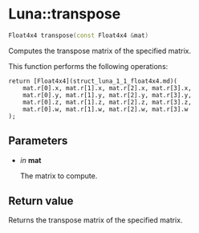 # Luna::transpose

```c++
Float4x4 transpose(const Float4x4 &mat)
```

Computes the transpose matrix of the specified matrix. 

This function performs the following operations: 
```
return [Float4x4](struct_luna_1_1_float4x4.md)(
    mat.r[0].x, mat.r[1].x, mat.r[2].x, mat.r[3].x,
    mat.r[0].y, mat.r[1].y, mat.r[2].y, mat.r[3].y,
    mat.r[0].z, mat.r[1].z, mat.r[2].z, mat.r[3].z,
    mat.r[0].w, mat.r[1].w, mat.r[2].w, mat.r[3].w
);
```


## Parameters
* *in* **mat**

    The matrix to compute. 

## Return value
Returns the transpose matrix of the specified matrix. 

